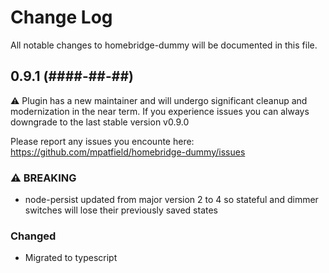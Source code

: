 # Change Log

All notable changes to homebridge-dummy will be documented in this file.

## 0.9.1 (####-##-##)

⚠️ Plugin has a new maintainer and will undergo significant cleanup and modernization in the near term. If you experience issues you can always downgrade to the last stable version v0.9.0

Please report any issues you encounte here: https://github.com/mpatfield/homebridge-dummy/issues

### ⚠️ BREAKING
- node-persist updated from major version 2 to 4 so stateful and dimmer switches will lose their previously saved states

### Changed
- Migrated to typescript